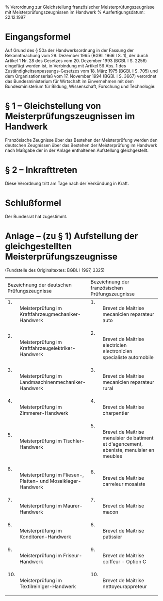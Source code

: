 % Verordnung zur Gleichstellung französischer Meisterprüfungszeugnisse mit Meisterprüfungszeugnissen im Handwerk
% Ausfertigungsdatum: 22.12.1997
 
# Eingangsformel

Auf Grund des § 50a der Handwerksordnung in der Fassung der Bekanntmachung vom 28. Dezember 1965 (BGBl. 1966 I S. 1), der durch Artikel 1 Nr. 28 des Gesetzes vom 20. Dezember 1993 (BGBl. I S. 2256) eingefügt worden ist, in Verbindung mit Artikel 56 Abs. 1 des Zuständigkeitsanpassungs-Gesetzes vom 18. März 1975 (BGBl. I S. 705) und dem Organisationserlaß vom 17. November 1994 (BGBl. I S. 3667) verordnet das Bundesministerium für Wirtschaft im Einvernehmen mit dem Bundesministerium für Bildung, Wissenschaft, Forschung und Technologie:

# § 1 – Gleichstellung von Meisterprüfungszeugnissen im Handwerk

Französische Zeugnisse über das Bestehen der Meisterprüfung werden den deutschen Zeugnissen über das Bestehen der Meisterprüfung im Handwerk nach Maßgabe der in der Anlage enthaltenen Aufstellung gleichgestellt.

# § 2 – Inkrafttreten

Diese Verordnung tritt am Tage nach der Verkündung in Kraft.

# Schlußformel

Der Bundesrat hat zugestimmt.

# Anlage – (zu § 1)  Aufstellung der gleichgestellten Meisterprüfungszeugnisse

(Fundstelle des Originaltextes: BGBl. I 1997, 3325)

  

<table style="border-collapse: collapse;border-top: 0.5pt solid ; ">
<colgroup>
<col style="width: 50%" />
<col style="width: 50%" />
</colgroup>
<tbody data-valign="top">
<tr class="odd" style="border-bottom: 0.5pt solid ; ">
<td style="border-bottom: 0.5pt solid" data-valign="top">Bezeichnung der deutschen Prüfungszeugnisse</td>
<td style="border-bottom: 0.5pt solid" data-valign="top">Bezeichnung der französischen Prüfungszeugnisse</td>
</tr>
<tr class="even">
<td data-valign="top"><dl>
<dt>1.</dt>
<dd>
Meisterprüfung im Kraftfahrzeugmechaniker-Handwerk
</dd>
</dl></td>
<td data-valign="top"><dl>
<dt>1.</dt>
<dd>
Brevet de Maitrise mecanicien reparateur auto
</dd>
</dl></td>
</tr>
<tr class="odd">
<td data-valign="top"><dl>
<dt>2.</dt>
<dd>
Meisterprüfung im Kraftfahrzeugelektriker-Handwerk
</dd>
</dl></td>
<td data-valign="top"><dl>
<dt>2.</dt>
<dd>
Brevet de Maitrise electricien electronicien specialiste automobile
</dd>
</dl></td>
</tr>
<tr class="even">
<td data-valign="top"><dl>
<dt>3.</dt>
<dd>
Meisterprüfung im Landmaschinenmechaniker-Handwerk
</dd>
</dl></td>
<td data-valign="top"><dl>
<dt>3.</dt>
<dd>
Brevet de Maitrise mecanicien reparateur rural
</dd>
</dl></td>
</tr>
<tr class="odd">
<td data-valign="top"><dl>
<dt>4.</dt>
<dd>
Meisterprüfung im Zimmerer-Handwerk
</dd>
</dl></td>
<td data-valign="top"><dl>
<dt>4.</dt>
<dd>
Brevet de Maitrise charpentier
</dd>
</dl></td>
</tr>
<tr class="even">
<td data-valign="top"><dl>
<dt>5.</dt>
<dd>
Meisterprüfung im Tischler-Handwerk
</dd>
</dl></td>
<td data-valign="top"><dl>
<dt>5.</dt>
<dd>
Brevet de Maitrise menuisier de batiment et d'agencement, ebeniste, menuisier en meubles
</dd>
</dl></td>
</tr>
<tr class="odd">
<td data-valign="top"><dl>
<dt>6.</dt>
<dd>
Meisterprüfung im Fliesen-, Platten- und Mosaikleger-Handwerk
</dd>
</dl></td>
<td data-valign="top"><dl>
<dt>6.</dt>
<dd>
Brevet de Maitrise carreleur mosaiste
</dd>
</dl></td>
</tr>
<tr class="even">
<td data-valign="top"><dl>
<dt>7.</dt>
<dd>
Meisterprüfung im Maurer-Handwerk
</dd>
</dl></td>
<td data-valign="top"><dl>
<dt>7.</dt>
<dd>
Brevet de Maitrise macon
</dd>
</dl></td>
</tr>
<tr class="odd">
<td data-valign="top"><dl>
<dt>8.</dt>
<dd>
Meisterprüfung im Konditoren-Handwerk
</dd>
</dl></td>
<td data-valign="top"><dl>
<dt>8.</dt>
<dd>
Brevet de Maitrise patissier
</dd>
</dl></td>
</tr>
<tr class="even">
<td data-valign="top"><dl>
<dt>9.</dt>
<dd>
Meisterprüfung im Friseur-Handwerk
</dd>
</dl></td>
<td data-valign="top"><dl>
<dt>9.</dt>
<dd>
Brevet de Maitrise coiffeur - Option C
</dd>
</dl></td>
</tr>
<tr class="odd">
<td data-valign="top"><dl>
<dt>10.</dt>
<dd>
Meisterprüfung im Textilreiniger-Handwerk
</dd>
</dl></td>
<td data-valign="top"><dl>
<dt>10.</dt>
<dd>
Brevet de Maitrise nettoyeurappreteur
</dd>
</dl></td>
</tr>
</tbody>
</table>
